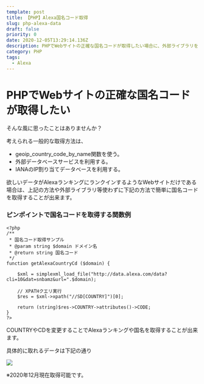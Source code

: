 ```yaml
---
template: post
title: 【PHP】Alexa国名コード取得
slug: php-alexa-data
draft: false
priority: 0
date: 2020-12-05T13:29:14.136Z
description: PHPでWebサイトの正確な国名コードが取得したい場合に、外部ライブラリを使わずに無料のAlexaデータから国名コードを取得する方法とサンプル。（Alexaランキング掲載中のサイトに限ります。）他、Alexaランキングも取得可能。
category: PHP
tags:
  - Alexa
---
```

# PHPでWebサイトの正確な国名コードが取得したい

そんな風に思ったことはありませんか？

考えられる一般的な取得方法は、

* geoip_country_code_by_name関数を使う。
* 外部データベースサービスを利用する。
* IANAのIP割り当てデータベースを利用する。

欲しいデータがAlexaランキングにランクインするようなWebサイトだけである場合は、上記の方法や外部ライブラリ等使わずに下記の方法で簡単に国名コードを取得することが出来ます。

### ピンポイントで国名コードを取得する関数例

```
<?php
/**
 * 国名コード取得サンプル
 * @param string $domain ドメイン名
 * @return string 国名コード
 */
function getAlexaCountryCd ($domain) {
	
    $xml = simplexml_load_file("http://data.alexa.com/data?cli=10&dat=snbamz&url=".$domain);
	
    // XPATHクエリ実行
    $res = $xml->xpath("//SD[COUNTRY]")[0];
    
	return (string)$res->COUNTRY->attributes()->CODE;
}
?>
```

COUNTRYやCDを変更することでAlexaランキングや国名を取得することが出来ます。

具体的に取れるデータは下記の通り

![](/media/getalexa.png)

※2020年12月現在取得可能です。